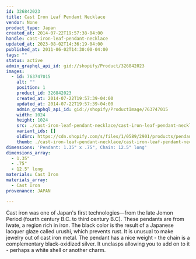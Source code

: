 ```yaml
---
id: 326842023
title: Cast Iron Leaf Pendant Necklace
vendor: None
product_type: Japan
created_at: 2014-07-22T19:57:38-04:00
handle: cast-iron-leaf-pendant-necklace
updated_at: 2023-08-02T14:36:19-04:00
published_at: 2011-06-02T14:30:00-04:00
tags: ""
status: active
admin_graphql_api_id: gid://shopify/Product/326842023
images:
  - id: 763747015
    alt: ""
    position: 1
    product_id: 326842023
    created_at: 2014-07-22T19:57:39-04:00
    updated_at: 2014-07-22T19:57:39-04:00
    admin_graphql_api_id: gid://shopify/ProductImage/763747015
    width: 1024
    height: 1024
    src: ./cast-iron-leaf-pendant-necklace/cast-iron-leaf-pendant-necklace__0.jpg
    variant_ids: []
    oldSrc: https://cdn.shopify.com/s/files/1/0589/2901/products/pendant-necklace.jpeg?v=1406073459
    thumb: ./cast-iron-leaf-pendant-necklace/cast-iron-leaf-pendant-necklace__0-thumb.jpg
dimensions: 'Pendant: 1.35" x .75", Chain: 12.5" long'
dimensions_array:
  - 1.35"
  - .75"
  - 12.5" long
materials: Cast Iron
materials_array:
  - Cast Iron
provenance: JAPAN

---
```


Cast iron was one of Japan's first technologies—from the late Jomon Period (fourth century B.C. to third century B.C). These pendants are from Iwate, a region rich in iron. The black color is the result of a Japanese lacquer glaze called urushi, which prevents rust. It is unusual to make jewelry out of cast iron metal. The pendant has a nice weight - the chain is a complementary black-oxidized silver. It unclasps allowing you to add on to it - perhaps a white shell or another charm.